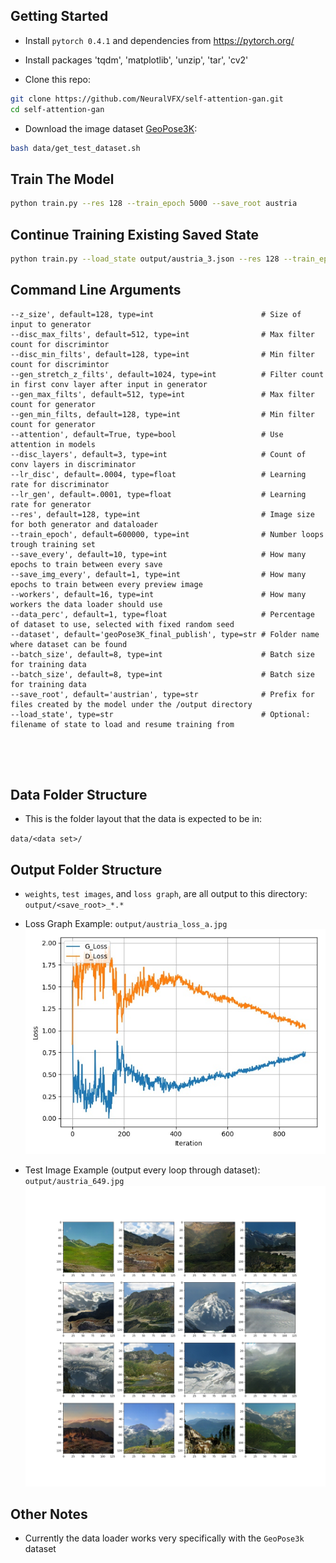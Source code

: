 
## Getting Started
- Install `pytorch 0.4.1` and dependencies from https://pytorch.org/
- Install packages 'tqdm', 'matplotlib', 'unzip', 'tar', 'cv2'

- Clone this repo:
```bash
git clone https://github.com/NeuralVFX/self-attention-gan.git
cd self-attention-gan
```

- Download the image dataset [GeoPose3K](http://cphoto.fit.vutbr.cz/geoPose3K/):

```bash
bash data/get_test_dataset.sh
```

## Train The Model
```bash
python train.py --res 128 --train_epoch 5000 --save_root austria
```

## Continue Training Existing Saved State
```bash
python train.py --load_state output/austria_3.json --res 128 --train_epoch 5000 --save_root austria
```

## Command Line Arguments

```
--z_size', default=128, type=int                        # Size of input to generator
--disc_max_filts', default=512, type=int                # Max filter count for discrimintor
--disc_min_filts', default=128, type=int                # Min filter count for discrimintor
--gen_stretch_z_filts', default=1024, type=int          # Filter count in first conv layer after input in generator
--gen_max_filts', default=512, type=int                 # Max filter count for generator
--gen_min_filts, default=128, type=int                  # Min filter count for generator
--attention', default=True, type=bool                   # Use attention in models
--disc_layers', default=3, type=int                     # Count of conv layers in discriminator
--lr_disc', default=.0004, type=float                   # Learning rate for discriminator
--lr_gen', default=.0001, type=float                    # Learning rate for generator
--res', default=128, type=int                           # Image size for both generator and dataloader
--train_epoch', default=600000, type=int                # Number loops trough training set
--save_every', default=10, type=int                     # How many epochs to train between every save
--save_img_every', default=1, type=int                  # How many epochs to train between every preview image
--workers', default=16, type=int                        # How many workers the data loader should use
--data_perc', default=1, type=float                     # Percentage of dataset to use, selected with fixed random seed
--dataset', default='geoPose3K_final_publish', type=str # Folder name where dataset can be found
--batch_size', default=8, type=int                      # Batch size for training data
--batch_size', default=8, type=int                      # Batch size for training data
--save_root', default='austrian', type=str              # Prefix for files created by the model under the /output directory
--load_state', type=str                                 # Optional: filename of state to load and resume training from





```

## Data Folder Structure

- This is the folder layout that the data is expected to be in:

`data/<data set>/`

## Output Folder Structure

- `weights`, `test images`, and `loss graph`, are all output to this directory: `output/<save_root>_*.*`

- Loss Graph Example: `output/austria_loss_a.jpg`
![](output/austria_loss_a.jpg)

- Test Image Example (output every loop through dataset): `output/austria_649.jpg`
![](output/austria_649.jpg)

## Other Notes

- Currently the data loader works very specifically with the `GeoPose3k` dataset
